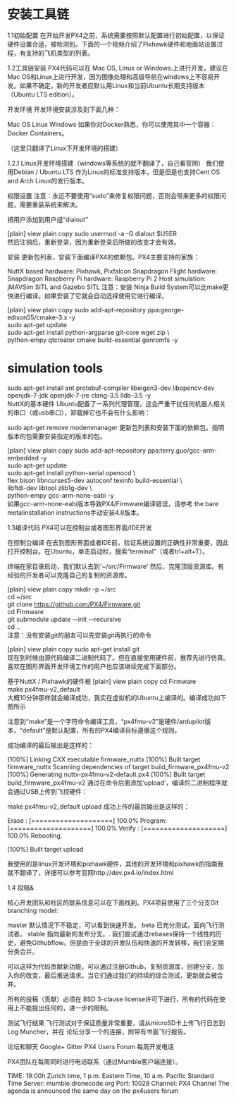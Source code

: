 # 安装工具链
1.1初始配置
在开始开发PX4之前，系统需要按照默认配置进行初始配置，以保证硬件设置合适，被检测到。下面的一个视频介绍了Pixhawk硬件和地面站设置过程，有支持的飞机类型的列表。

 

1.2工具链安装
PX4代码可以在 Mac OS, Linux or Windows.上进行开发，建议在Mac OS和Linux上进行开发，因为图像处理和高级导航在windows上不容易开发。如果不确定，新的开发者应默认用Linux和当前Ubuntu长期支持版本（Ubuntu LTS edition）。

开发环境
开发环境安装涉及到下面几种：

Mac OS
Linux
Windows
如果你对Docker熟悉，你可以使用其中一个容器：Docker Containers。

（这里只翻译了Linux下开发环境的搭建）

1.2.1 Linux开发环境搭建（windows等系统的就不翻译了，自己看官网）
我们使用Debian / Ubuntu LTS 作为Linux的标准支持版本，但是但是也支持Cent OS and Arch Linux的发行版本。

权限设置
注意：永远不要使用“sudo”来修复权限问题，否则会带来更多的权限问题，需要重装系统来解决。

把用户添加到用户组“dialout”

[plain] view plain copy 
sudo usermod -a -G dialout $USER  
然后注销后，重新登录，因为重新登录后所做的改变才会有效。

安装
更新包列表，安装下面编译PX4的依赖包。PX4主要支持的家族：

NuttX based hardware: Pixhawk, Pixfalcon
Snapdragon Flight hardware: Snapdragon
Raspberry Pi hardware: Raspberry Pi 2
Host simulation: jMAVSim SITL and Gazebo SITL
注意：安装 Ninja Build System可以比make更快进行编译。如果安装了它就会自动选择使用它进行编译。

[plain] view plain copy 
sudo add-apt-repository ppa:george-edison55/cmake-3.x -y  
sudo apt-get update  
sudo apt-get install python-argparse git-core wget zip \  
    python-empy qtcreator cmake build-essential genromfs -y  
# simulation tools  
sudo apt-get install ant protobuf-compiler libeigen3-dev libopencv-dev openjdk-7-jdk openjdk-7-jre clang-3.5 lldb-3.5 -y  
NuttX的基本硬件
Ubuntu配备了一系列代理管理，这会严重干扰任何机器人相关的串口（或usb串口），卸载掉它也不会有什么影响：

sudo apt-get remove modemmanager
更新包列表和安装下面的依赖包。指明版本的包需要安装指定的版本的包。

[plain] view plain copy 
sudo add-apt-repository ppa:terry.guo/gcc-arm-embedded -y  
sudo apt-get update  
sudo apt-get install python-serial openocd \  
    flex bison libncurses5-dev autoconf texinfo build-essential \  
    libftdi-dev libtool zlib1g-dev \  
    python-empy gcc-arm-none-eabi -y  
如果gcc-arm-none-eabi版本导致PX4/Firmware编译错误，请参考 the bare metalinstallation instructions手动安装4.8版本。

 

1.3编译代码
PX4可以在控制台或者图形界面/IDE开发

在控制台编译
在去到图形界面或者IDE前，验证系统设置的正确性非常重要，因此打开控制台。在Ubuntu，单击启动栏，搜索“terminal”（或者trl+alt+T）。

终端在家目录启动，我们默认去到'~/src/Firmware' 然后，克隆顶层资源库。有经验的开发者可以克隆自己的复制的资源库。

[plain] view plain copy 
mkdir -p ~/src  
cd ~/src  
git clone https://github.com/PX4/Firmware.git  
cd Firmware  
git submodule update --init --recursive  
cd ..  
注意：没有安装git的朋友可以先安装git再执行的命令

[plain] view plain copy
sudo apt-get install git  
现在到时候由源代码编译二进制代码了。但在直接使用硬件前，推荐先进行仿真。喜欢在图形界面开发环境工作的用户也应该继续完成下面部分。

基于NuttX / Pixhawk的硬件板
[plain] view plain copy 
cd Firmware  
make px4fmu-v2_default  
大概10分钟那样就会编译成功，我实在虚拟机的Ubuntu上编译的。编译成功如下图所示

 

注意到“make”是一个字符命令编译工具，“px4fmu-v2”是硬件/ardupilot版本，“default”是默认配置，所有的PX4编译目标遵循这个规则。

成功编译的最后输出是这样的：

[100%] Linking CXX executable firmware_nuttx
[100%] Built target firmware_nuttx
Scanning dependencies of target build_firmware_px4fmu-v2
[100%] Generating nuttx-px4fmu-v2-default.px4
[100%] Built target build_firmware_px4fmu-v2
通过在命令后面添加‘upload’，编译的二进制程序就会通过USB上传到飞控硬件：

make px4fmu-v2_default upload
成功上传的最后输出是这样的：

Erase  : [====================] 100.0%
Program: [====================] 100.0%
Verify : [====================] 100.0%
Rebooting.
 
[100%] Built target upload
 

我使用的是linux开发环境和pixhawk硬件，其他的开发环境和pixhawk的指南我就不翻译了，详细可以参考官网http://dev.px4.io/index.html

1.4 投稿&

核心开发团队和社区的联系信息可以在下面找到。PX4项目使用了三个分支Git branching model:

master 默认情况下不稳定，可以看到快速开发。
beta 已充分测试，面向飞行测试者。
stable 指向最新的发布分支。.
我们尝试通过rebases保持一个线性的历史，避免Githubflow。但是由于全球的开发队伍和快速的开发转移，我们会定期分类合并。

可以这样为代码贡献新功能，可以通过注册Github，复制资源库，创建分支，加入你的改变，最后推送请求。当它们通过我们的持续的综合测试，更新就会被合并。

 

所有的投稿（贡献）必须在 BSD 3-clause license许可下进行，所有的代码在使用上不能提出任何的，进一步的限制。

测试飞行结果
飞行测试对于保证质量非常重要，请从microSD卡上传飞行日志到 Log Muncher，并在 论坛分享一个的连接，附带有书面飞行报告。

论坛和聊天
Google+
Gitter
PX4 Users Forum
每周开发电话

PX4团队在每周同时进行电话联系（通过Mumble客户端连接）。

TIME: 19:00h Zurich time, 1 p.m. Eastern Time, 10 a.m. Pacific Standard Time
Server: mumble.dronecode.org
Port: 10028
Channel: PX4 Channel
The agenda is announced the same day on the px4users forum
